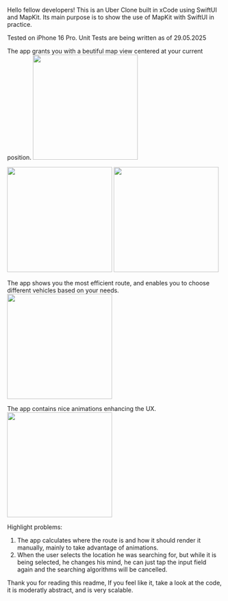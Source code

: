 Hello fellow developers!
This is an Uber Clone built in xCode using SwiftUI and MapKit.
Its main purpose is to show the use of MapKit with SwiftUI in practice.

Tested on iPhone 16 Pro.
Unit Tests are being written as of 29.05.2025

The app grants you with a beutiful map view centered at your current position.
<img src="https://github.com/user-attachments/assets/9b5bb0eb-fc8c-4818-8048-768cb7ef74dc" width="245">

<img src="[https://github.com/user-attachments/assets/9b5bb0eb-fc8c-4818-8048-768cb7ef74dc](https://github.com/user-attachments/assets/06279e21-dbcb-4e03-8241-37be0aefda27)" width="245">
<img src="https://github.com/user-attachments/assets/4c75da2f-5d04-47d6-8904-8b4e1960b3c5" width="245">

The app shows you the most efficient route, and enables you to choose different vehicles based on your needs.
<img src="https://github.com/user-attachments/assets/0cc0b82f-69d1-4145-8925-9afd217a910b" width="245">

The app contains nice animations enhancing the UX.
<img src="https://github.com/user-attachments/assets/e5235f60-7c7b-460d-8987-d790fc5cb45d" width="245">

Highlight problems:
1. The app calculates where the route is and how it should render it manually, mainly to take advantage of animations.
2. When the user selects the location he was searching for, but while it is being selected, he changes his mind, he can just
   tap the input field again and the searching algorithms will be cancelled.

Thank you for reading this readme, If you feel like it, take a look at the code, it is moderatly abstract, and is very scalable.
